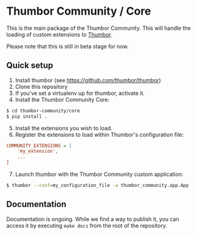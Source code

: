 # Thumbor Community / Core

This is the main package of the Thumbor Community. This will handle the loading of custom extensions to [Thumbor](https://github.com/thumbor/thumbor).

Please note that this is still in beta stage for now.

## Quick setup

1. Install thumbor (see https://github.com/thumbor/thumbor)
2. Clone this repository
3. If you've set a virtualenv up for thumbor, activate it.
4. Install the Thumbor Community Core:
```bash
$ cd thumbor-community/core
$ pip install .
```
5. Install the extensions you wish to load.
6. Register the extensions to load within Thumbor's configuration file:
```ini
COMMUNITY_EXTENSIONS = [
    'my_extension',
    ...
]
```
7. Launch thumbor with the Thumbor Community custom application:
```bash
$ thumbor --conf=my_configuration_file -a thumbor_community.app.App
```

## Documentation

Documentation is ongoing. While we find a way to publish it, you can access it by executing ``make docs`` from the root of the repository.
